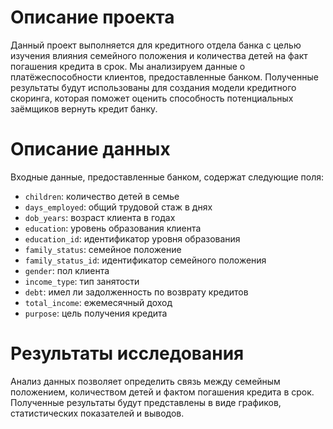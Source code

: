 # Описание проекта
Данный проект выполняется для кредитного отдела банка с целью изучения влияния семейного положения и количества детей на факт погашения кредита в срок. Мы анализируем данные о платёжеспособности клиентов, предоставленные банком. Полученные результаты будут использованы для создания модели кредитного скоринга, которая поможет оценить способность потенциальных заёмщиков вернуть кредит банку.

# Описание данных
Входные данные, предоставленные банком, содержат следующие поля:

- `children`: количество детей в семье
- `days_employed`: общий трудовой стаж в днях
- `dob_years`: возраст клиента в годах
- `education`: уровень образования клиента
- `education_id`: идентификатор уровня образования
- `family_status`: семейное положение
- `family_status_id`: идентификатор семейного положения
- `gender`: пол клиента
- `income_type`: тип занятости
- `debt`: имел ли задолженность по возврату кредитов
- `total_income`: ежемесячный доход
- `purpose`: цель получения кредита

# Результаты исследования
Анализ данных позволяет определить связь между семейным положением, количеством детей и фактом погашения кредита в срок. Полученные результаты будут представлены в виде графиков, статистических показателей и выводов.
